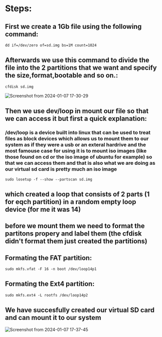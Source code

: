 # Steps:

## First we create a 1Gb file using the following command:

```
dd if=/dev/zero of=sd.img bs=1M count=1024
```

## Afterwards we use this command to divide the file into the 2 partitions that we want and specify the size,format,bootable and so on.:

```
cfdisk sd.img
```

![Screenshot from 2024-01-07 17-30-29](https://github.com/omartarek376/Embedded-Linux/assets/111865747/70e66ac0-b1ea-4c2e-96a3-94d5c1d87864)

## Then we use dev/loop in mount our file so that we can access it but first a quick explanation:

### /dev/loop is a device built into linux that can be used to treat files as block devices which allows us to mount them to our system as if they were a usb or an exteral hardrive and the most famouse case for using it is to mount iso images (like those found on cd or the iso image of ubuntu for example) so that we can access them and that is also what we are doing as our virtual sd card is pretty much an iso image

```
sudo losetup -f --show --partscan sd.img
```

## which created a loop that consists of 2 parts (1 for eqch partition) in a random empty loop device (for me it was 14)

## before we mount them we need to format the partitons propery and label them (the cfdisk didn't format them just created the partitions)

## Formating the FAT partition:

```
sudo mkfs.vfat -F 16 -n boot /dev/loop14p1
```

## Formating the Ext4 partition:

```
sudo mkfs.ext4 -L rootfs /dev/loop14p2
```

## We have succesfully created our virtual SD card and can mount it to our system

![Screenshot from 2024-01-07 17-37-45](https://github.com/omartarek376/Embedded-Linux/assets/111865747/814de705-e95e-4d0c-996d-862986d1cc3c)




